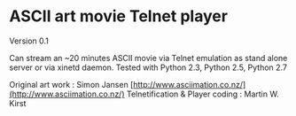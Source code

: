 ASCII art movie Telnet player
=============================

Version 0.1

Can stream an ~20 minutes ASCII movie via Telnet emulation
as stand alone server or via xinetd daemon. 
Tested with Python 2.3, Python 2.5, Python 2.7

Original art work : Simon Jansen [http://www.asciimation.co.nz/](http://www.asciimation.co.nz/)
Telnetification & Player coding   : Martin W. Kirst